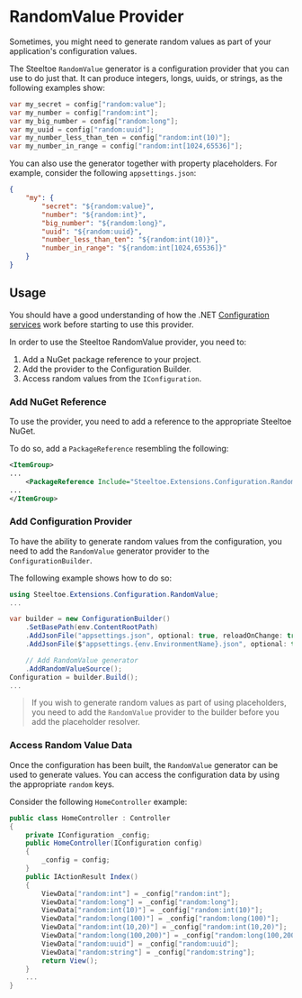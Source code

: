 # RandomValue Provider

Sometimes, you might need to generate random values as part of your application's configuration values.

The Steeltoe `RandomValue` generator is a configuration provider that you can use to do just that. It can produce integers, longs, uuids, or strings, as the following examples show:

```csharp
var my_secret = config["random:value"];
var my_number = config["random:int"];
var my_big_number = config["random:long"];
var my_uuid = config["random:uuid"];
var my_number_less_than_ten = config["random:int(10)"];
var my_number_in_range = config["random:int[1024,65536]"];

```

You can also use the generator together with property placeholders. For example, consider the following `appsettings.json`:

```json
{
    "my": {
        "secret": "${random:value}",
        "number": "${random:int}",
        "big_number": "${random:long}",
        "uuid": "${random:uuid}",
        "number_less_than_ten": "${random:int(10)}",
        "number_in_range": "${random:int[1024,65536]}"
    }
}
```

## Usage

You should have a good understanding of how the .NET [Configuration services](https://docs.microsoft.com/aspnet/core/fundamentals/configuration) work before starting to use this provider.

In order to use the Steeltoe RandomValue provider, you need to:

1. Add a NuGet package reference to your project.
1. Add the provider to the Configuration Builder.
1. Access random values from the `IConfiguration`.

### Add NuGet Reference

To use the provider, you need to add a reference to the appropriate Steeltoe NuGet.

To do so, add a `PackageReference` resembling the following:

```xml
<ItemGroup>
...
    <PackageReference Include="Steeltoe.Extensions.Configuration.RandomValueBase" Version="3.2.0"/>
...
</ItemGroup>
```

### Add Configuration Provider

To have the ability to generate random values from the configuration, you need to add the `RandomValue` generator provider to the `ConfigurationBuilder`.

The following example shows how to do so:

```csharp
using Steeltoe.Extensions.Configuration.RandomValue;
...

var builder = new ConfigurationBuilder()
    .SetBasePath(env.ContentRootPath)
    .AddJsonFile("appsettings.json", optional: true, reloadOnChange: true)
    .AddJsonFile($"appsettings.{env.EnvironmentName}.json", optional: true)

    // Add RandomValue generator
    .AddRandomValueSource();
Configuration = builder.Build();
...

```

>If you wish to generate random values as part of using placeholders, you need to add the `RandomValue` provider to the builder before you add the placeholder resolver.

### Access Random Value Data

Once the configuration has been built, the `RandomValue` generator can be used to generate values. You can access the configuration data by using the appropriate `random` keys.

Consider the following `HomeController` example:

```csharp
public class HomeController : Controller
{
    private IConfiguration _config;
    public HomeController(IConfiguration config)
    {
        _config = config;
    }
    public IActionResult Index()
    {
        ViewData["random:int"] = _config["random:int"];
        ViewData["random:long"] = _config["random:long"];
        ViewData["random:int(10)"] = _config["random:int(10)"];
        ViewData["random:long(100)"] = _config["random:long(100)"];
        ViewData["random:int(10,20)"] = _config["random:int(10,20)"];
        ViewData["random:long(100,200)"] = _config["random:long(100,200)"];
        ViewData["random:uuid"] = _config["random:uuid"];
        ViewData["random:string"] = _config["random:string"];
        return View();
    }
    ...
}
```
